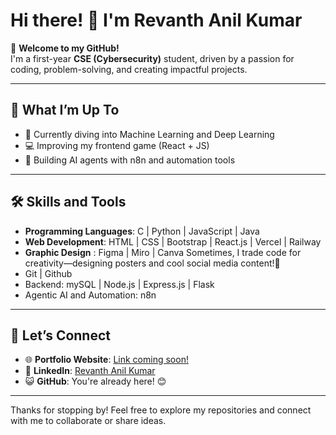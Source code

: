 # Hi there! 👋 I'm Revanth Anil Kumar  

🌟 **Welcome to my GitHub!**  
I'm a first-year **CSE (Cybersecurity)** student, driven by a passion for coding, problem-solving, and creating impactful projects.   

---

## 🎯 **What I’m Up To**  
- 🧠 Currently diving into Machine Learning and Deep Learning
- 💻 Improving my frontend game (React + JS)
- 🤖 Building AI agents with n8n and automation tools
---

## 🛠️ **Skills and Tools**  
- **Programming Languages**: C | Python | JavaScript | Java
- **Web Development**: HTML | CSS | Bootstrap | React.js | Vercel | Railway
- **Graphic Design** : Figma | Miro | Canva
  Sometimes, I trade code for creativity—designing posters and cool social media content!🎨
- Git | Github
- Backend: mySQL | Node.js | Express.js | Flask
- Agentic AI and Automation: n8n

---

##  🌟 **Let’s Connect**  
-  🌐 **Portfolio Website**: [Link coming soon!](#)  
-  💼 **LinkedIn**: [Revanth Anil Kumar](https://www.linkedin.com/in/revanth-anil-kumar/)  
-  😺 **GitHub**: You're already here! 😊  

---
Thanks for stopping by! Feel free to explore my repositories and connect with me to collaborate or share ideas.  
